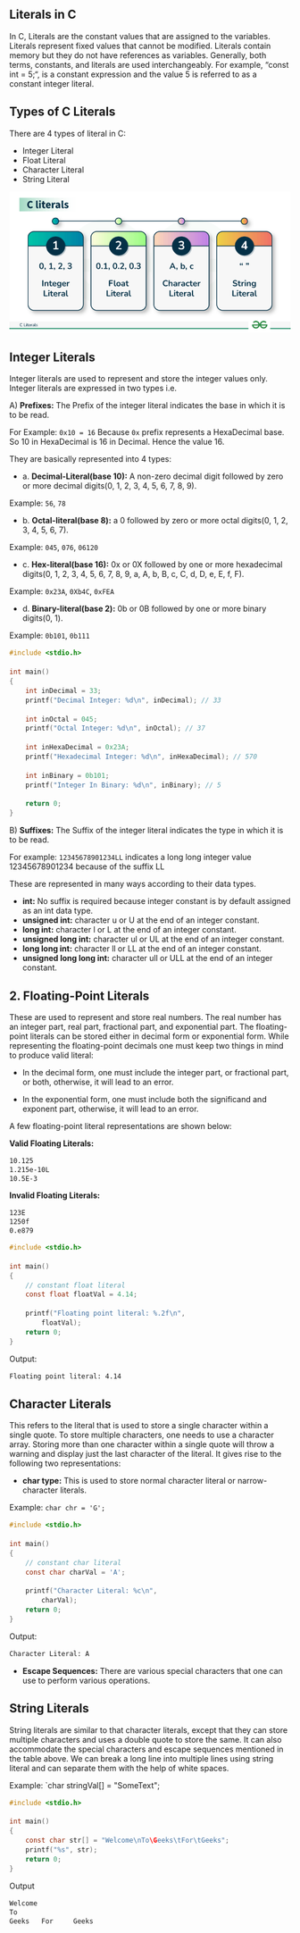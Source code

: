 ## Literals in C

In C, Literals are the constant values that are assigned to the variables. Literals represent fixed values that cannot be modified. Literals contain memory but they do not have references as variables. Generally, both terms, constants, and literals are used interchangeably. 
For example, “const int = 5;“, is a constant expression and the value 5 is referred to as a constant integer literal.

## Types of C Literals

There are 4 types of literal in C:
- Integer Literal
- Float Literal
- Character Literal
- String Literal

![Literals in C](./images/C-literals.png "a title")

## Integer Literals

Integer literals are used to represent and store the integer values only. Integer literals are expressed in two types i.e.

A) **Prefixes:** The Prefix of the integer literal indicates the base in which it is to be read.

For Example: `0x10 = 16` Because `0x` prefix represents a HexaDecimal base. So 10 in HexaDecimal is 16 in Decimal. Hence the value 16.

They are basically represented into 4 types:

- a. **Decimal-Literal(base 10):** A non-zero decimal digit followed by zero or more decimal digits(0, 1, 2, 3, 4, 5, 6, 7, 8, 9).

Example: `56`, `78`

- b. **Octal-literal(base 8):** a 0 followed by zero or more octal digits(0, 1, 2, 3, 4, 5, 6, 7).

Example: `045`, `076`, `06120`

- c. **Hex-literal(base 16):** 0x or 0X followed by one or more hexadecimal digits(0, 1, 2, 3, 4, 5, 6, 7, 8, 9, a, A, b, B, c, C, d, D, e, E, f, F).

Example: `0x23A`, `0Xb4C`, `0xFEA`

- d. **Binary-literal(base 2):** 0b or 0B followed by one or more binary digits(0, 1).

Example: `0b101`, `0b111`

```c
#include <stdio.h>

int main()
{
    int inDecimal = 33;
    printf("Decimal Integer: %d\n", inDecimal); // 33

    int inOctal = 045;
    printf("Octal Integer: %d\n", inOctal); // 37

    int inHexaDecimal = 0x23A;
    printf("Hexadecimal Integer: %d\n", inHexaDecimal); // 570

    int inBinary = 0b101;
    printf("Integer In Binary: %d\n", inBinary); // 5

    return 0;
}
```

B) **Suffixes:** The Suffix of the integer literal indicates the type in which it is to be read.

For example: `12345678901234LL` indicates a long long integer value 12345678901234 because of the suffix LL 

These are represented in many ways according to their data types.

- **int:** No suffix is required because integer constant is by default assigned as an int data type.
- **unsigned int:** character u or U at the end of an integer constant.
- **long int:** character l or L at the end of an integer constant.
- **unsigned long int:** character ul or UL at the end of an integer constant.
- **long long int:** character ll or LL at the end of an integer constant.
- **unsigned long long int:** character ull or ULL at the end of an integer constant.

## 2. Floating-Point Literals

These are used to represent and store real numbers. The real number has an integer part, real part, fractional part, and exponential part. The floating-point literals can be stored either in decimal form or exponential form. While representing the floating-point decimals one must keep two things in mind to produce valid literal:

- In the decimal form, one must include the integer part, or fractional part, or both, otherwise, it will lead to an error.

- In the exponential form, one must include both the significand and exponent part, otherwise, it will lead to an error.

A few floating-point literal representations are shown below:

**Valid Floating Literals:**
```
10.125
1.215e-10L
10.5E-3
```

**Invalid Floating Literals:**
```
123E
1250f
0.e879
```

```c
#include <stdio.h>
 
int main()
{
    // constant float literal
    const float floatVal = 4.14;
 
    printf("Floating point literal: %.2f\n",
        floatVal);
    return 0;
}
```

Output:
```bash
Floating point literal: 4.14
```

## Character Literals

This refers to the literal that is used to store a single character within a single quote. To store multiple characters, one needs to use a character array. Storing more than one character within a single quote will throw a warning and display just the last character of the literal. It gives rise to the following two representations:

- **char type:** This is used to store normal character literal or narrow-character literals.

Example: `char chr = 'G';`

```c
#include <stdio.h>
 
int main()
{
    // constant char literal
    const char charVal = 'A';
 
    printf("Character Literal: %c\n",
        charVal);
    return 0;
}
```

Output:
```bash
Character Literal: A
```

- **Escape Sequences:** There are various special characters that one can use to perform various operations.

## String Literals

String literals are similar to that character literals, except that they can store multiple characters and uses a double quote to store the same. It can also accommodate the special characters and escape sequences mentioned in the table above. We can break a long line into multiple lines using string literal and can separate them with the help of white spaces.

Example: `char stringVal[] = "SomeText";

```c
#include <stdio.h>

int main()
{
    const char str[] = "Welcome\nTo\Geeks\tFor\tGeeks";
    printf("%s", str);
    return 0;
}
```

Output
```
Welcome
To
Geeks   For     Geeks
```